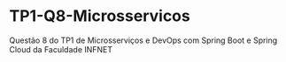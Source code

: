 # TP1-Q8-Microsservicos
Questão 8 do TP1 de Microsserviços e DevOps com Spring Boot e Spring Cloud da Faculdade INFNET
